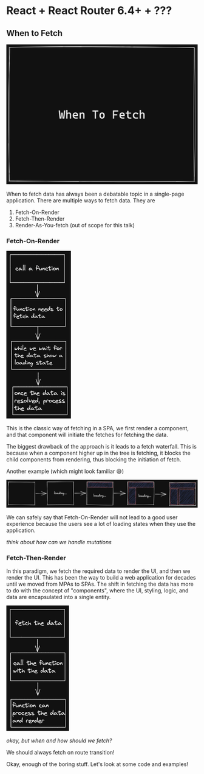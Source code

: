 # React + React Router 6.4+ + ???

## When to Fetch

![wtf](./assets/wtf.png)

When to fetch data has always been a debatable topic in a single-page application. There are multiple ways to fetch data. They are

1. Fetch-On-Render
2. Fetch-Then-Render
3. Render-As-You-fetch (out of scope for this talk)

### Fetch-On-Render

![function call waterfall](./assets/function-waterfall.png)

This is the classic way of fetching in a SPA, we first render a component, and that component will initiate the fetches for fetching the data.

The biggest drawback of the approach is it leads to a fetch waterfall. This is because when a component higher up in the tree is fetching, it blocks the child components from rendering, thus blocking the initiation of fetch.

Another example (which might look familiar 😅)

![network waterfall](./assets/waterfall.png)

We can safely say that Fetch-On-Render will not lead to a good user experience because the users see a lot of loading states when they use the application.

_think about how can we handle mutations_

### Fetch-Then-Render

In this paradigm, we fetch the required data to render the UI, and then we render the UI. This has been the way to build a web application for decades until we moved from MPAs to SPAs. The shift in fetching the data has more to do with the concept of "components", where the UI, styling, logic, and data are encapsulated into a single entity.

![no network waterfall](./assets/function-no-waterfall.png)

_okay, but when and how should we fetch?_

We should always fetch on route transition!

Okay, enough of the boring stuff. Let's look at some code and examples!
